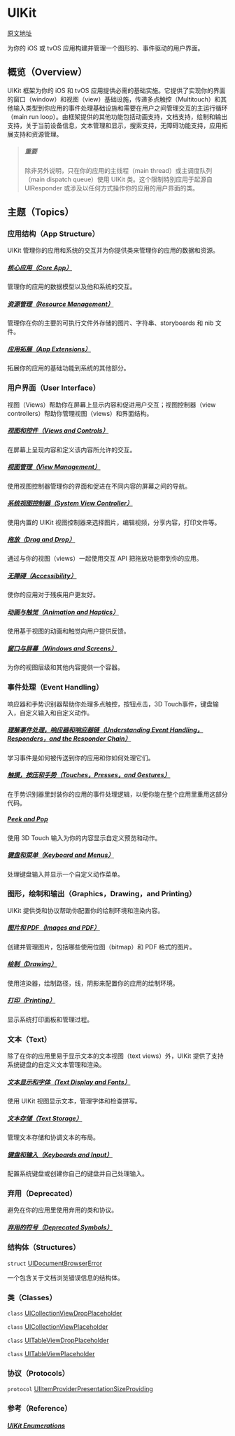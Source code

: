 # UIKit

[原文地址](https://developer.apple.com/documentation/uikit)

为你的 iOS 或 tvOS 应用构建并管理一个图形的、事件驱动的用户界面。

## 概览（Overview）

UIKit 框架为你的 iOS 和 tvOS 应用提供必需的基础实施。它提供了实现你的界面的窗口（window）和视图（view）基础设施，传递多点触控（Multitouch）和其他输入类型到你应用的事件处理基础设施和需要在用户之间管理交互的主运行循环（main run loop）。由框架提供的其他功能包括动画支持，文档支持，绘制和输出支持，关于当前设备信息，文本管理和显示，搜索支持，无障碍功能支持，应用拓展支持和资源管理。

> ##### 重要
>
> 除非另外说明，只在你的应用的主线程（main thread）或主调度队列（main dispatch queue）使用 UIKit 类。这个限制特别应用于起源自 UIResponder 或涉及以任何方式操作你的应用的用户界面的类。

## 主题（Topics）

### 应用结构（App Structure）

UIKit 管理你的应用和系统的交互并为你提供类来管理你的应用的数据和资源。

##### [核心应用（Core App）]()

管理你的应用的数据模型以及他和系统的交互。

##### [资源管理（Resource Management）]()

管理你在你的主要的可执行文件外存储的图片、字符串、storyboards 和 nib 文件。

##### [应用拓展（App Extensions）]()

拓展你的应用的基础功能到系统的其他部分。

### 用户界面（User Interface）

视图（Views）帮助你在屏幕上显示内容和促进用户交互；视图控制器（view controllers）帮助你管理视图（views）和界面结构。

##### [视图和控件（Views and Controls）]()

在屏幕上呈现内容和定义该内容所允许的交互。

##### [视图管理（View Management）]()

使用视图控制器管理你的界面和促进在不同内容的屏幕之间的导航。

##### [系统视图控制器（System View Controller）]()

使用内置的 UIKit 视图控制器来选择图片，编辑视频，分享内容，打印文件等。

##### [拖放（Drag and Drop）]()

通过与你的视图（views）一起使用交互 API 把拖放功能带到你的应用。

##### [无障碍（Accessibility）]()

使你的应用对于残疾用户更友好。

##### [动画与触觉（Animation and Haptics）]()

使用基于视图的动画和触觉向用户提供反馈。

##### [窗口与屏幕（Windows and Screens）]()

为你的视图层级和其他内容提供一个容器。

### 事件处理（Event Handling）

响应器和手势识别器帮助你处理多点触控，按钮点击，3D Touch事件，键盘输入，自定义输入和自定义动作。

##### [理解事件处理，响应器和响应器链（Understanding Event Handling， Responders，and the Responder Chain）]()

学习事件是如何被传送到你的应用和你如何处理它们。

##### [触摸，按压和手势（Touches，Presses，and Gestures）]()

在手势识别器里封装你的应用的事件处理逻辑，以便你能在整个应用里重用这部分代码。

##### [Peek and Pop]()

使用 3D Touch 输入为你的内容显示自定义预览和动作。

##### [键盘和菜单（Keyboard and Menus）]()

处理键盘输入并显示一个自定义动作菜单。

### 图形，绘制和输出（Graphics，Drawing，and Printing）

UIKit 提供类和协议帮助你配置你的绘制环境和渲染内容。

##### [图片和 PDF（Images and PDF）]()

创建并管理图片，包括哪些使用位图（bitmap）和 PDF 格式的图片。

##### [绘制（Drawing）]()

使用渲染器，绘制路径，线，阴影来配置你的应用的绘制环境。

##### [打印（Printing）]()

显示系统打印面板和管理过程。

### 文本（Text）

除了在你的应用里易于显示文本的文本视图（text views）外，UIKit 提供了支持系统键盘的自定义文本管理和渲染。

##### [文本显示和字体（Text Display and Fonts）]()

使用 UIKit 视图显示文本，管理字体和检查拼写。

##### [文本存储（Text Storage）]()

管理文本存储和协调文本的布局。

##### [键盘和输入（Keyboards and Input）]()

配置系统键盘或创建你自己的键盘并自己处理输入。

### 弃用（Deprecated）

避免在你的应用里使用弃用的类和协议。

##### [弃用的符号（Deprecated Symbols）]()

### 结构体（Structures）

`struct`  [UIDocumentBrowserError]()

一个包含关于文档浏览错误信息的结构体。

### 类（Classes）

`class`  [UICollectionViewDropPlaceholder]()

`class` [UICollectionViewPlaceholder]()

`class` [UITableViewDropPlaceholder]()

`class` [UITableViewPlaceholder]()

### 协议（Protocols）

`protocol` [UIItemProviderPresentationSizeProviding]()

### 参考（Reference）

##### [UIKit Enumerations]()